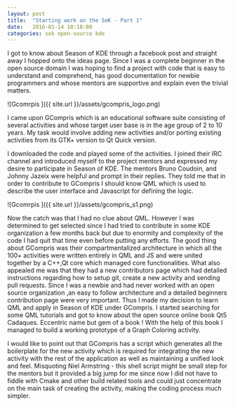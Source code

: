```yaml
---
layout: post
title:  "Starting work on the SoK - Part 1"
date:   2016-01-14 10:18:00
categories: sok open-source kde
---
```


I got to know about Season of KDE through a facebook post and straight away I hopped onto the ideas page. Since I was a complete beginner in the open source domain I was hoping to find a project with code that is easy to understand and comprehend, has good documentation for newbie programmers and whose mentors are supportive and explain even the trivial matters. 

![Gcomrpis ]({{ site.url }}/assets/gcompris_logo.png)

I came upon GCompris which is an educational software suite consisting of several activities and whose target user base is in the age group of 2 to 10 years. My task would involve adding new activities and/or porting existing activities from its GTK+ version to Qt Quick version.

I downloaded the code and played some of the activities. I joined their IRC channel and introduced myself to the project mentors and expressed my desire to participate in Season of KDE. The mentors Bruno Coudoin, and Johnny Jazeix were helpful and prompt in their replies. They told me that in order to contribute to GCompris I should know QML which is used to describe the user interface and Javascript for defining the logic. 

![Gcomrpis ]({{ site.url }}/assets/gcompris_s1.png)

Now the catch was that I had no clue about QML. However I was determined to get selected since I had tried to contribute in some KDE organization a few months back but due to enormity and complexity of the code I had quit that time even before putting any efforts. The good thing about GCompris was their compartmentalized architecture in which all the 100+ activities were written entirely in QML and JS and were united together by a C++,Qt core which managed core functionalities. What also appealed me was that they had a new contributors page which had detailed instructions regarding how to setup git, create a new activity and sending pull requests. Since I was a newbie and had never worked with an open source organization ,an easy to follow architecture and a detailed beginners contribution page were very important.
Thus I made my decision to learn QML and apply in Season of KDE under GCompris. I started searching for some QML tutorials and got to know about the open source online book Qt5 Cadaques. Eccentric name but gem of a book ! With the help of this book I managed to build a working prototype of a Graph Coloring activity. 

I would like to point out that GCompris has a script which generates all the boilerplate for the new activity which is required for integrating the new activity with the rest of the application as well as maintaining a unified look and feel. Misquoting Niel Armstring - this shell script might be small step for the mentors but it provided a big jump for me since now I did not have to fiddle with Cmake and other build related tools and could just concentrate on the main task of creating the activity, making the coding process much simpler.
